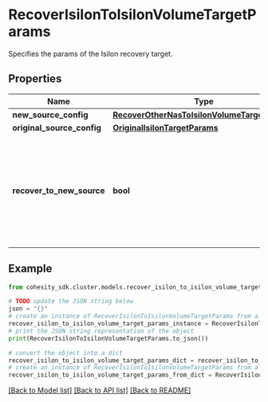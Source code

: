 # RecoverIsilonToIsilonVolumeTargetParams

Specifies the params of the Isilon recovery target.

## Properties

Name | Type | Description | Notes
------------ | ------------- | ------------- | -------------
**new_source_config** | [**RecoverOtherNasToIsilonVolumeTargetParams**](RecoverOtherNasToIsilonVolumeTargetParams.md) |  | [optional] 
**original_source_config** | [**OriginalIsilonTargetParams**](OriginalIsilonTargetParams.md) |  | [optional] 
**recover_to_new_source** | **bool** | Specifies the parameter whether the recovery should be performed to a new or the original Isilon target. | 

## Example

```python
from cohesity_sdk.cluster.models.recover_isilon_to_isilon_volume_target_params import RecoverIsilonToIsilonVolumeTargetParams

# TODO update the JSON string below
json = "{}"
# create an instance of RecoverIsilonToIsilonVolumeTargetParams from a JSON string
recover_isilon_to_isilon_volume_target_params_instance = RecoverIsilonToIsilonVolumeTargetParams.from_json(json)
# print the JSON string representation of the object
print(RecoverIsilonToIsilonVolumeTargetParams.to_json())

# convert the object into a dict
recover_isilon_to_isilon_volume_target_params_dict = recover_isilon_to_isilon_volume_target_params_instance.to_dict()
# create an instance of RecoverIsilonToIsilonVolumeTargetParams from a dict
recover_isilon_to_isilon_volume_target_params_from_dict = RecoverIsilonToIsilonVolumeTargetParams.from_dict(recover_isilon_to_isilon_volume_target_params_dict)
```
[[Back to Model list]](../README.md#documentation-for-models) [[Back to API list]](../README.md#documentation-for-api-endpoints) [[Back to README]](../README.md)



